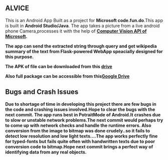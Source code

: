 <html>

<h2>ALVICE</h2>

This is an Android App Built as a project for <b>Microsoft code.fun.do</b>.This app is built in <b>Android Studio/Java</b>.
The app takes a picture from a live android phone Camera,processes it with the help of <a href="https://azure.microsoft.com/en-in/services/cognitive-services/computer-vision/"><b>Computer Vision API of Microsoft</a>.
  
The app can send the extracted string through query and get wikipedia summary of the text from <b>Flask-</b>powered WebApp speacially designed for this purpose.

The APK of file can be downloaded from this <a href="https://drive.google.com/open?id=0B0CwmRhMKkKXanRsc0I4Y1VkLTA">drive</a>

Also full package can be accessible from this<a href="https://drive.google.com/open?id=0B0CwmRhMKkKXNUpZZkxpcFR1M0E">Google Drive</a>



<h2>Bugs and Crash Issues</h2></ul>

Due to shortage of time in developing this project there are few bugs in the code and crashing issues involved.Hope to clear the bugs with the next commit.
The app runs best in <b>Potrait</b>Mode of Android.It crashes due to slow or unstable network problems.The next commit would perhaps try to come up with network checks and handle the runtime errors.
Also conversion from the image to bitmap was done crudely..so it fails to detect low resolution and low light texts....The app works perfectly fine for typed-fonts but fails quite often with handwritten texts due to poor conversion code to bitmap.Hope next commit brings a perfect way of identifying data from any real objects. 

</html>
